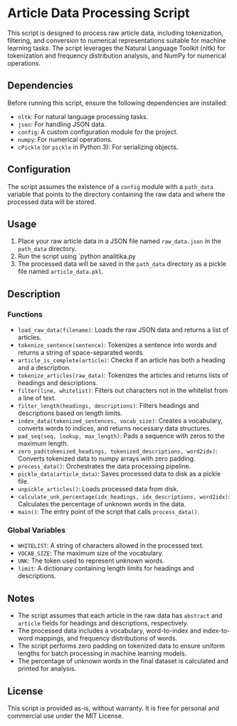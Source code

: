 # Article Data Processing Script

This script is designed to process raw article data, including tokenization, filtering, and conversion to numerical representations suitable for machine learning tasks. The script leverages the Natural Language Toolkit (nltk) for tokenization and frequency distribution analysis, and NumPy for numerical operations.

## Dependencies

Before running this script, ensure the following dependencies are installed:

- `nltk`: For natural language processing tasks.
- `json`: For handling JSON data.
- `config`: A custom configuration module for the project.
- `numpy`: For numerical operations.
- `cPickle` (or `pickle` in Python 3): For serializing objects.

## Configuration

The script assumes the existence of a `config` module with a `path_data` variable that points to the directory containing the raw data and where the processed data will be stored.

## Usage

1. Place your raw article data in a JSON file named `raw_data.json` in the `path_data` directory.
2. Run the script using `python analitika.py
3. The processed data will be saved in the `path_data` directory as a pickle file named `article_data.pkl`.

## Description

### Functions

- `load_raw_data(filename)`: Loads the raw JSON data and returns a list of articles.
- `tokenize_sentence(sentence)`: Tokenizes a sentence into words and returns a string of space-separated words.
- `article_is_complete(article)`: Checks if an article has both a heading and a description.
- `tokenize_articles(raw_data)`: Tokenizes the articles and returns lists of headings and descriptions.
- `filter(line, whitelist)`: Filters out characters not in the whitelist from a line of text.
- `filter_length(headings, descriptions)`: Filters headings and descriptions based on length limits.
- `index_data(tokenized_sentences, vocab_size)`: Creates a vocabulary, converts words to indices, and returns necessary data structures.
- `pad_seq(seq, lookup, max_length)`: Pads a sequence with zeros to the maximum length.
- `zero_pad(tokenized_headings, tokenized_descriptions, word2idx)`: Converts tokenized data to numpy arrays with zero padding.
- `process_data()`: Orchestrates the data processing pipeline.
- `pickle_data(article_data)`: Saves processed data to disk as a pickle file.
- `unpickle_articles()`: Loads processed data from disk.
- `calculate_unk_percentage(idx_headings, idx_descriptions, word2idx)`: Calculates the percentage of unknown words in the data.
- `main()`: The entry point of the script that calls `process_data()`.

### Global Variables

- `WHITELIST`: A string of characters allowed in the processed text.
- `VOCAB_SIZE`: The maximum size of the vocabulary.
- `UNK`: The token used to represent unknown words.
- `limit`: A dictionary containing length limits for headings and descriptions.

## Notes

- The script assumes that each article in the raw data has `abstract` and `article` fields for headings and descriptions, respectively.
- The processed data includes a vocabulary, word-to-index and index-to-word mappings, and frequency distributions of words.
- The script performs zero padding on tokenized data to ensure uniform lengths for batch processing in machine learning models.
- The percentage of unknown words in the final dataset is calculated and printed for analysis.

## License

This script is provided as-is, without warranty. It is free for personal and commercial use under the MIT License.
